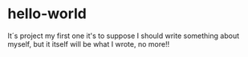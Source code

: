 # hello-world
It´s project my first one
it's to suppose I should write something about myself, but it itself will be what I wrote, no more!!

